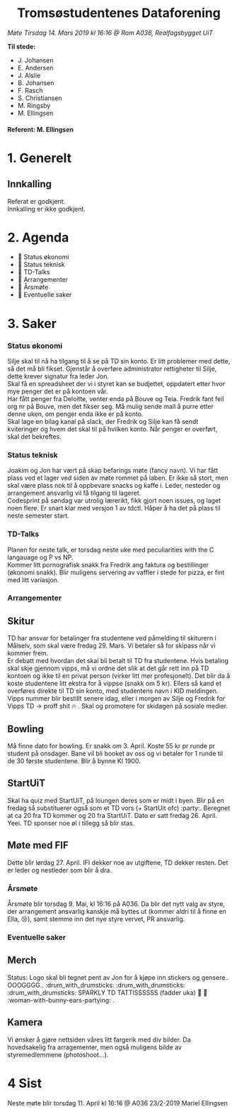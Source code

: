 <h1> <center> Tromsøstudentenes Dataforening </center> </h1>

*Møte Tirsdag 14. Mars 2019 kl 16:16 @ Rom A036, Realfagsbygget UiT*

**Til stede:**
* J. Johansen
* E. Andersen
* J. Alslie
* B. Johansen
* F. Rasch
* S. Christiansen
* M. Ringsby
* M. Ellingsen


#### Referent:  M. Ellingsen

# 1. Generelt
## Innkalling
Referat er godkjent. <br/>
Innkalling er ikke godkjent.  

# 2. Agenda
* :purple_heart: Status økonomi
* :purple_heart: Status teknisk
* :purple_heart: TD-Talks 
* :purple_heart: Arrangementer
* :purple_heart: Årsmøte
* :purple_heart: Eventuelle saker



# 3. Saker
### Status økonomi
Silje skal til nå ha tilgang til å se på TD sin konto. Er litt problemer med dette, så det må bli fikset.
Gjenstår å overføre administrator rettigheter til Silje, dette krever signatur fra leder Jon.
<br>
Skal få en spreadsheet der vi i styret kan se budjettet, oppdatert etter hvor mye penger det er på kontoen vår. 
<br>
Har fått penger fra Deloitte, venter enda på Bouve og Teia.
Fredrik fant feil org nr på Bouve, men det fikser seg. Må mulig sende mail å purre etter denne uken, om penger enda ikke er på konto. 
<br>
Skal lage en bilag kanal på slack, der Fredrik og Silje kan få sendt kviteringer og hvem det skal til på hvilken konto. Når penger er overført, skal det bekreftes. 

### Status teknisk
Joakim og Jon har vært på skap befarings møte (fancy navn). Vi har fått plass ved et lager ved siden av møte rommet på laben. Er ikke så stort, men skal være plass nok til å oppbevare snacks og kaffe i. Leder, nesteder og arrangement ansvarlig vil få tilgang til lageret. 
<br>
Codesprint på søndag var utrolig lærerikt, fikk gjort noen issues, og laget noen flere. Er snart klar med versjon 1 av tdctl. Håper å ha det på plass til neste semester start. 

### TD-Talks
Planen for neste talk, er torsdag neste uke med peculiarities with the C langauage og P vs NP. 
<br>
Kommer litt pornografisk snakk fra Fredrik ang faktura og bestillinger (økonomi snakk). Blir muligens servering av vaffler i stede for pizza, er fint med litt variasjon. 

### Arrangementer

## Skitur
TD har ansvar for betalinger fra studentene ved påmelding til skiturern i Målselv, som skal være fredag 29. Mars. Vi betaler så for skipass når vi kommer frem. 
<br> 
Er debatt med hvordan det skal bli betalt til TD fra studentene. Hvis betaling skal skje gjennom vipps, må vi ordne det slik at det går rett inn på TD kontoen og ikke til en privat person (virker litt mer profesjonelt). Det blir da å koste studentene litt ekstra for å vippse (snakk om 5 kr). Ellers så kand et overføres direkte til TD sin konto, med studentens navn i KID meldingen. 
<br>
Vipps nummer blir bestillt senere idag, eller i morgen av Silje og Fredrik for Vipps TD -> proff shit :fire: . Skal og promotere for skidagen på sosiale medier.  

## Bowling
Må finne dato for bowling. Er snakk om 3. April. Koste 55 kr pr runde pr student på onsdager. Bane vil bli booket av oss og vi betaler for 1 runde til de 30 første studentene. Blir å bynne Kl 1900.  

## StartUiT
Skal ha quiz med StartUiT, på loungen deres som er midt i byen. Blir på en fredag så substituerer også som et TD vors (+ StartUit ofc) :party:. Beregnet at ca 20 fra TD kommer og 20 fra StartUiT. Dato er satt fredag 26. April. Yeei. TD sponser noe øl i tillegg så blir stas. 

## Møte med FIF
Dette blir lørdag 27. April. IFI dekker noe av utgiftene, TD dekker resten. Det er leder og nestleder som blir å dra.

### Årsmøte
Årsmøte blir torsdag 9. Mai, kl 16:16 på A036. Da blir det nytt valg av styre, der arrangement ansvarlig kanskje må byttes ut (kommer aldri til å finne en Ella, :cry:), samt stemme inn det nye styre vervet, PR ansvarlig. 

### Eventuelle saker
## Merch
Status: Logo skal bli tegnet pent av Jon for å kjøpe inn stickers og gensere.. OOOGGGG.. :drum_with_drumsticks: :drum_with_drumsticks: :drum_with_drumsticks: SPARKLY TD TATTISSSSSS (fadder uka) :tada: :beers: :woman-with-bunny-ears-partying: . 

## Kamera
Vi ønsker å gjøre nettsiden våres litt fargerik med div bilder. Da hovedsakelig fra arragementer, men også muligens bilde av styremedlemmene (photoshoot...).  


# 4 Sist
Neste møte blir torsdag 11. April kl 16:16 @ A036
23/2-2019 Mariel Ellingsen
